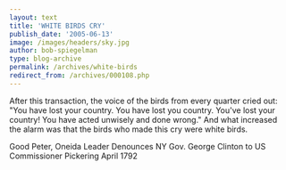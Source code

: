 ```yaml
---
layout: text
title: 'WHITE BIRDS CRY'
publish_date: '2005-06-13'
image: /images/headers/sky.jpg
author: bob-spiegelman
type: blog-archive
permalink: /archives/white-birds
redirect_from: /archives/000108.php
---
```


After this transaction, the voice of the birds from every quarter cried out:
"You have lost your country. You have lost you country. You've lost your
country! You have acted unwisely and done wrong." And what increased the
alarm was that the birds who made this cry were white birds.

Good Peter, Oneida Leader
Denounces NY Gov. George Clinton
to US Commissioner Pickering
April 1792
